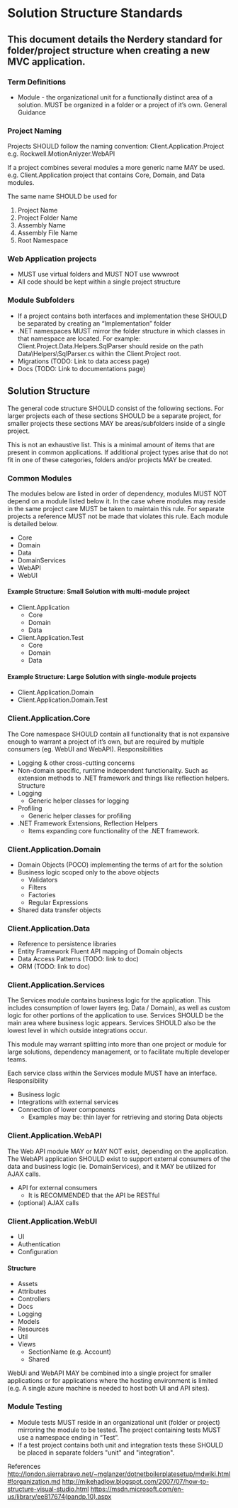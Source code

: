 Solution Structure Standards
===========================================

This document details the Nerdery standard for folder/project structure when creating a new MVC application.
-------------------------------------------

### Term Definitions
* Module - the organizational unit for a functionally distinct area of a solution.  MUST be organized in a folder or a project of it’s own.
General Guidance

### Project Naming
Projects SHOULD follow the naming convention: Client.Application.Project
e.g. Rockwell.MotionAnlyzer.WebAPI

If a project combines several modules a more generic name MAY be used.
e.g. Client.Application project that contains Core, Domain, and Data modules.

The same name SHOULD be used for
   1. Project Name
   2. Project Folder Name
   3. Assembly Name
   4. Assembly File Name
   5. Root Namespace
   
### Web Application projects
* MUST use virtual folders and MUST NOT use wwwroot
* All code should be kept within a single project structure

### Module Subfolders
* If a project contains both interfaces and implementation these SHOULD be separated by creating an “Implementation” folder
* .NET namespaces MUST mirror the folder structure in which classes in that namespace are located.  For example: Client.Project.Data.Helpers.SqlParser should reside on the path Data\Helpers\SqlParser.cs within the Client.Project root.
* Migrations (TODO: Link to data access page)
* Docs (TODO: Link to documentations page)

Solution Structure
-------------------------------------------
The general code structure SHOULD consist of the following sections.  For larger projects each of these sections SHOULD be a separate project, for smaller projects these sections MAY be areas/subfolders inside of a single project.

This is not an exhaustive list. This is a minimal amount of items that are present in common applications. If additional project types arise that do not fit in one of these categories, folders and/or projects MAY be created.

### Common Modules
The modules below are listed in order of dependency, modules MUST NOT depend on a module listed below it.  In the case where modules may reside in the same project care MUST be taken to maintain this rule.  For separate projects a reference MUST not be made that violates this rule.
Each module is detailed below.
* Core
* Domain
* Data
* DomainServices
* WebAPI
* WebUI

#### Example Structure: Small Solution with multi-module project
* Client.Application
   * Core
   * Domain
   * Data
* Client.Application.Test
   * Core
   * Domain
   * Data

#### Example Structure: Large Solution with single-module projects
* Client.Application.Domain
* Client.Application.Domain.Test

### Client.Application.Core
The Core namespace SHOULD contain all functionality that is not expansive enough to warrant a project of it’s own, but are required by multiple consumers (eg. WebUI and WebAPI).
Responsibilities
* Logging & other cross-cutting concerns
* Non-domain specific, runtime independent functionality. Such as extension methods to .NET framework and things like reflection helpers.
Structure
* Logging
   * Generic helper classes for logging
* Profiling
   * Generic helper classes for profiling
* .NET Framework Extensions, Reflection Helpers
   * Items expanding core functionality of the .NET framework.


### Client.Application.Domain
* Domain Objects (POCO) implementing the terms of art for the solution
* Business logic scoped only to the above objects
   * Validators
   * Filters
   * Factories
   * Regular Expressions
* Shared data transfer objects

### Client.Application.Data
* Reference to persistence libraries
* Entity Framework Fluent API mapping of Domain objects
* Data Access Patterns (TODO: link to doc)
* ORM (TODO: link to doc)

### Client.Application.Services
The  Services module contains business logic for the application. This includes consumption of lower layers (eg. Data / Domain), as well as custom logic for other portions of the application to use. Services SHOULD be the main area where business logic appears. Services SHOULD also be the lowest level in which outside integrations occur.

This module may warrant splitting into more than one project or module for large solutions, dependency management, or to facilitate multiple developer teams.

Each service class within the Services module MUST have an interface.
Responsibility
* Business logic
* Integrations with external services
* Connection of lower components
   * Examples may be: thin layer for retrieving and storing Data objects

### Client.Application.WebAPI
The Web API module MAY or MAY NOT exist, depending on the application. The WebAPI application SHOULD exist to support external consumers of the data and business logic (ie. DomainServices), and it MAY be utilized for AJAX calls.
* API for external consumers
   * It is RECOMMENDED that the API be RESTful
* (optional) AJAX calls

### Client.Application.WebUI
* UI
* Authentication
* Configuration

#### Structure
* Assets
* Attributes
* Controllers
* Docs
* Logging
* Models
* Resources
* Util
* Views
   * SectionName (e.g. Account)
   * Shared

WebUi and WebAPI MAY be combined into a single project for smaller applications or for applications where the hosting environment is limited (e.g. A single azure machine is needed to host both UI and API sites).

### Module Testing
* Module tests MUST reside in an organizational unit (folder or project) mirroring the module to be tested.  The project containing tests MUST use a namespace ending in “Test”.
* If a test project contains both unit and integration tests these SHOULD be placed in separate folders "unit" and "integration".


References
http://london.sierrabravo.net/~mglanzer/dotnetboilerplatesetup/mdwiki.html#!organization.md
http://mikehadlow.blogspot.com/2007/07/how-to-structure-visual-studio.html
https://msdn.microsoft.com/en-us/library/ee817674(pandp.10).aspx